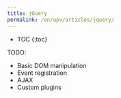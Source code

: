 ```yaml
---
title: jQuery
permalink: /en/apv/articles/jquery/
---
```


* TOC
{:toc}

TODO:
- Basic DOM manipulation
- Event registration
- AJAX
- Custom plugins